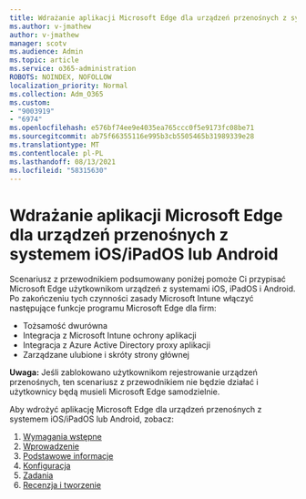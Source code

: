 ```yaml
---
title: Wdrażanie aplikacji Microsoft Edge dla urządzeń przenośnych z systemem iOS/iPadOS lub Android
ms.author: v-jmathew
author: v-jmathew
manager: scotv
ms.audience: Admin
ms.topic: article
ms.service: o365-administration
ROBOTS: NOINDEX, NOFOLLOW
localization_priority: Normal
ms.collection: Adm_O365
ms.custom:
- "9003919"
- "6974"
ms.openlocfilehash: e576bf74ee9e4035ea765ccc0f5e9173fc08be71
ms.sourcegitcommit: ab75f66355116e995b3cb5505465b31989339e28
ms.translationtype: MT
ms.contentlocale: pl-PL
ms.lasthandoff: 08/13/2021
ms.locfileid: "58315630"
---
```

# <a name="deploy-microsoft-edge-for-mobile-for-iosipados-or-android"></a>Wdrażanie aplikacji Microsoft Edge dla urządzeń przenośnych z systemem iOS/iPadOS lub Android

Scenariusz z przewodnikiem podsumowany poniżej pomoże Ci przypisać Microsoft Edge użytkownikom urządzeń z systemami iOS, iPadOS i Android. Po zakończeniu tych czynności zasady Microsoft Intune włączyć następujące funkcje programu Microsoft Edge dla firm:

- Tożsamość dwurówna
- Integracja z Microsoft Intune ochrony aplikacji
- Integracja z Azure Active Directory proxy aplikacji
- Zarządzane ulubione i skróty strony głównej

**Uwaga:** Jeśli zablokowano użytkownikom rejestrowanie urządzeń przenośnych, ten scenariusz z przewodnikiem nie będzie działać i użytkownicy będą musieli Microsoft Edge samodzielnie.

Aby wdrożyć aplikację Microsoft Edge dla urządzeń przenośnych z systemem iOS/iPadOS lub Android, zobacz:

1. [Wymagania wstępne](https://go.microsoft.com/fwlink/?linkid=2133027)
2. [Wprowadzenie](https://go.microsoft.com/fwlink/?linkid=2133520)
3. [Podstawowe informacje](https://go.microsoft.com/fwlink/?linkid=2133421)
4. [Konfiguracja](https://go.microsoft.com/fwlink/?linkid=2133521)
5. [Zadania](https://go.microsoft.com/fwlink/?linkid=2132869)
6. [Recenzja i tworzenie](https://go.microsoft.com/fwlink/?linkid=2133522)
